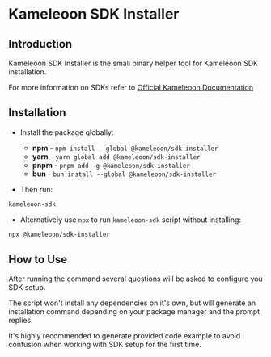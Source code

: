 # Kameleoon SDK Installer

## Introduction

Kameleoon SDK Installer is the small binary helper tool for Kameleoon SDK installation.

For more information on SDKs refer to [Official Kameleoon Documentation](https://developers.kameleoon.com/feature-management-and-experimentation/overview)

## Installation

- Install the package globally:

  - **npm** - `npm install --global @kameleoon/sdk-installer`
  - **yarn** - `yarn global add @kameleoon/sdk-installer`
  - **pnpm** - `pnpm add -g @kameleoon/sdk-installer`
  - **bun** - `bun install --global @kameleoon/sdk-installer`

- Then run:

```sh
kameleoon-sdk
```

- Alternatively use `npx` to run `kameleoon-sdk` script without installing:

```sh
npx @kameleoon/sdk-installer
```

## How to Use

After running the command several questions will be asked to configure you SDK setup.

The script won't install any dependencies on it's own, but will generate an installation command depending on your package manager and the prompt replies.

It's highly recommended to generate provided code example to avoid confusion when working with SDK setup for the first time.
